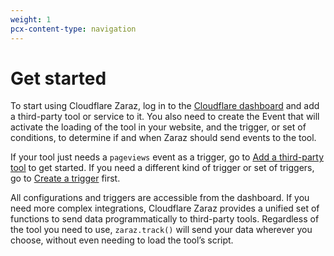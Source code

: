 ```yaml
---
weight: 1
pcx-content-type: navigation
---
```


# Get started

To start using Cloudflare Zaraz, log in to the [Cloudflare dashboard](https://dash.cloudflare.com/?to=/:account/:zone/zaraz) and add a third-party tool or service to it. You also need to create the Event that will activate the loading of the tool in your website, and the trigger, or set of conditions, to determine if and when Zaraz should send events to the tool.

If your tool just needs a `pageviews` event as a trigger, go to [Add a third-party tool](/get-started/add-tool) to get started. If you need a different kind of trigger or set of triggers, go to [Create a trigger](/get-started/create-trigger) first.

All configurations and triggers are accessible from the dashboard. If you need more complex integrations, Cloudflare Zaraz provides a unified set of functions to send data programmatically to third-party tools. Regardless of the tool you need to use, `zaraz.track()` will send your data wherever you choose, without even needing to load the tool’s script.

<DirectoryListing path="/get-started" />
